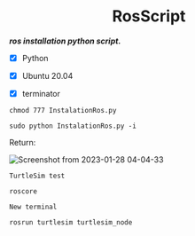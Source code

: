 <h1 align="center"> RosScript </h1>



***ros installation python script.***

- [x] Python
- [x] Ubuntu 20.04
- [X] terminator




```
chmod 777 InstalationRos.py 
```

```
sudo python InstalationRos.py -i 
```




Return:

![Screenshot from 2023-01-28 04-04-33](https://user-images.githubusercontent.com/95764952/215252266-a40780e8-4535-4232-af95-5c78b3648b42.png)

```TurtleSim test```

```
roscore
```
```New terminal```

```
rosrun turtlesim turtlesim_node
```
